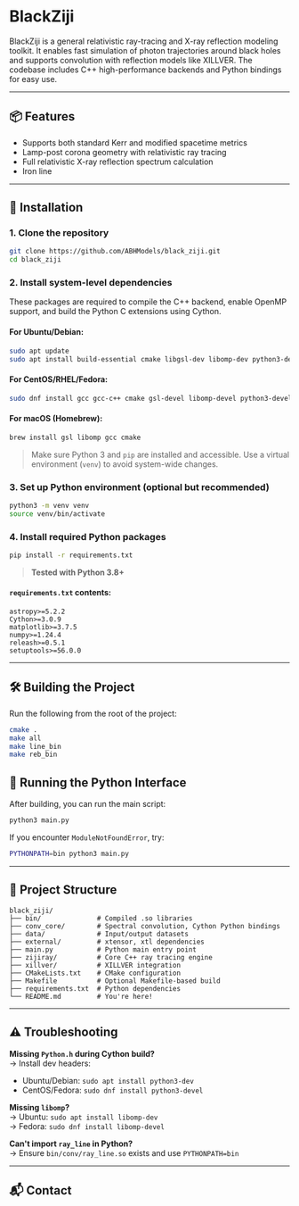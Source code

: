 # BlackZiji

BlackZiji is a general relativistic ray-tracing and X-ray reflection modeling toolkit. It enables fast simulation of photon trajectories around black holes and supports convolution with reflection models like XILLVER. The codebase includes C++ high-performance backends and Python bindings for easy use.

---

## 📦 Features

- Supports both standard Kerr and modified spacetime metrics
- Lamp-post corona geometry with relativistic ray tracing
- Full relativistic X-ray reflection spectrum calculation
- Iron line



---


## 🚀 Installation

### 1. Clone the repository

```bash
git clone https://github.com/ABHModels/black_ziji.git
cd black_ziji
```


### 2. Install system-level dependencies

These packages are required to compile the C++ backend, enable OpenMP support, and build the Python C extensions using Cython.

#### For **Ubuntu/Debian**:

```bash
sudo apt update
sudo apt install build-essential cmake libgsl-dev libomp-dev python3-dev python3-pip
```

#### For **CentOS/RHEL/Fedora**:

```bash
sudo dnf install gcc gcc-c++ cmake gsl-devel libomp-devel python3-devel python3-pip
```

#### For **macOS (Homebrew)**:

```bash
brew install gsl libomp gcc cmake
```

> Make sure Python 3 and `pip` are installed and accessible. Use a virtual environment (`venv`) to avoid system-wide changes.


### 3. Set up Python environment (optional but recommended)

```bash
python3 -m venv venv
source venv/bin/activate
```

### 4. Install required Python packages

```bash
pip install -r requirements.txt
```

> **Tested with Python 3.8+**

#### `requirements.txt` contents:

```
astropy>=5.2.2
Cython>=3.0.9
matplotlib>=3.7.5
numpy>=1.24.4
releash>=0.5.1
setuptools>=56.0.0
```

---

## 🛠️ Building the Project

Run the following from the root of the project:

```bash
cmake .
make all
make line_bin
make reb_bin
```



## 🧪 Running the Python Interface

After building, you can run the main script:

```bash
python3 main.py
```

If you encounter `ModuleNotFoundError`, try:

```bash
PYTHONPATH=bin python3 main.py
```

---

## 📁 Project Structure

```
black_ziji/
├── bin/              # Compiled .so libraries
├── conv_core/        # Spectral convolution, Cython Python bindings
├── data/             # Input/output datasets
├── external/         # xtensor, xtl dependencies
├── main.py           # Python main entry point
├── zijiray/          # Core C++ ray tracing engine
├── xillver/          # XILLVER integration
├── CMakeLists.txt    # CMake configuration
├── Makefile          # Optional Makefile-based build
├── requirements.txt  # Python dependencies
└── README.md         # You're here!
```

---

## ⚠️ Troubleshooting

**Missing `Python.h` during Cython build?**  
→ Install dev headers:  
- Ubuntu/Debian: `sudo apt install python3-dev`  
- CentOS/Fedora: `sudo dnf install python3-devel`  

**Missing `libomp`?**  
→ Ubuntu: `sudo apt install libomp-dev`  
→ Fedora: `sudo dnf install libomp-devel`  

**Can't import `ray_line` in Python?**  
→ Ensure `bin/conv/ray_line.so` exists and use `PYTHONPATH=bin`



---

## 📬 Contact

